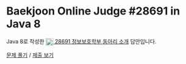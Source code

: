 # Baekjoon Online Judge #28691 in Java 8
Java 8로 작성한 [<img src="https://static.solved.ac/tier_small/1.svg" height="20" align="center">
28691 정보보호학부 동아리 소개](https://www.acmicpc.net/problem/28691) 답안입니다.

[문제 풀기](https://www.acmicpc.net/problem/28691) /
[제출 보기](https://www.acmicpc.net/source/87210931)
